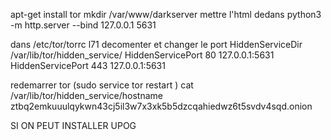 apt-get install tor
mkdir /var/www/darkserver
mettre l'html dedans
python3 -m http.server --bind 127.0.0.1 5631

dans /etc/tor/torrc l71 decomenter et changer le port
HiddenServiceDir /var/lib/tor/hidden_service/
HiddenServicePort 80 127.0.0.1:5631
HiddenServicePort 443 127.0.0.1:5631

redemarrer tor (sudo service tor restart )
cat /var/lib/tor/hidden_service/hostname
ztbq2emkuuulqykwn43cj5il3w7x3xk5b5dzcqahiedwz6t5svdv4sqd.onion

SI ON PEUT INSTALLER UPOG
<!-- sudo apt update
sudo apt install -y python3-pip
pip3 install updog
export PATH=$PATH:/home/kali/.local/bin 
LANCER çA a la place du python 
updog -p 5631 --ssl-->